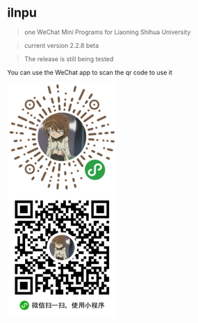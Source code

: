# ilnpu


> one WeChat Mini Programs for Liaoning Shihua University

> current version 2.2.8 beta

> The release is still being tested

You can use the WeChat app to scan the qr code to use it

<img src="static/MPcode.jpg" alt="MPcode" width="50%">

<img src="static/QRcode.jpg" alt="QRcode" width="50%">
